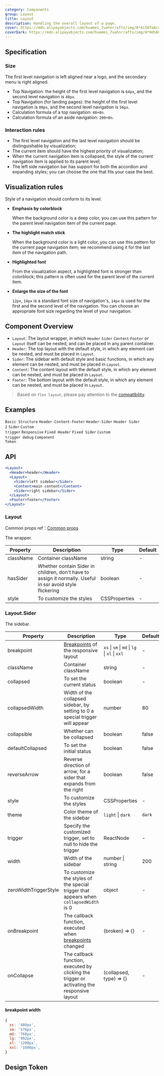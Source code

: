 ```yaml
---
category: Components
group: Layout
title: Layout
description: Handling the overall layout of a page.
cover: https://mdn.alipayobjects.com/huamei_7uahnr/afts/img/A*4i58ToAcxaYAAAAAAAAAAAAADrJ8AQ/original
coverDark: https://mdn.alipayobjects.com/huamei_7uahnr/afts/img/A*HdS6Q5vUCDcAAAAAAAAAAAAADrJ8AQ/original
---
```


## Specification

### Size

The first level navigation is left aligned near a logo, and the secondary menu is right aligned.

- Top Navigation: the height of the first level navigation is `64px`, and the second level navigation is `48px`.
- Top Navigation (for landing pages): the height of the first level navigation is `80px`, and the second level navigation is `56px`.
- Calculation formula of a top navigation: `48+8n`.
- Calculation formula of an aside navigation: `200+8n`.

### Interaction rules

- The first level navigation and the last level navigation should be distinguishable by visualization;
- The current item should have the highest priority of visualization;
- When the current navigation item is collapsed, the style of the current navigation item is applied to its parent level;
- The left side navigation bar has support for both the accordion and expanding styles; you can choose the one that fits your case the best.

## Visualization rules

Style of a navigation should conform to its level.

- **Emphasis by colorblock**

  When the background color is a deep color, you can use this pattern for the parent level navigation item of the current page.

- **The highlight match stick**

  When the background color is a light color, you can use this pattern for the current page navigation item; we recommend using it for the last item of the navigation path.

- **Highlighted font**

  From the visualization aspect, a highlighted font is stronger than colorblock; this pattern is often used for the parent level of the current item.

- **Enlarge the size of the font**

  `12px`, `14px` is a standard font size of navigation's, `14px` is used for the first and the second level of the navigation. You can choose an appropriate font size regarding the level of your navigation.

## Component Overview

- `Layout`: The layout wrapper, in which `Header` `Sider` `Content` `Footer` or `Layout` itself can be nested, and can be placed in any parent container.
- `Header`: The top layout with the default style, in which any element can be nested, and must be placed in `Layout`.
- `Sider`: The sidebar with default style and basic functions, in which any element can be nested, and must be placed in `Layout`.
- `Content`: The content layout with the default style, in which any element can be nested, and must be placed in `Layout`.
- `Footer`: The bottom layout with the default style, in which any element can be nested, and must be placed in `Layout`.

> Based on `flex layout`, please pay attention to the [compatibility](http://caniuse.com/#search=flex).

## Examples

<!-- prettier-ignore -->
<code src="./demo/basic.tsx">Basic Structure</code>
<code src="./demo/top.tsx" compact background="grey">Header-Content-Footer</code>
<code src="./demo/top-side.tsx" compact background="grey">Header-Sider</code>
<code src="./demo/top-side-2.tsx" compact background="grey">Header Sider 2</code>
<code src="./demo/side.tsx" iframe="360">Sider</code>
<code src="./demo/custom-trigger.tsx" compact background="grey">Custom trigger</code>
<code src="./demo/responsive.tsx" compact background="grey">Responsive</code>
<code src="./demo/fixed.tsx" iframe="360">Fixed Header</code>
<code src="./demo/fixed-sider.tsx" iframe="360">Fixed Sider</code>
<code src="./demo/custom-trigger-debug.tsx" compact background="grey" debug>Custom trigger debug</code>
<code src="./demo/component-token.tsx" compact background="grey" debug>Component Token</code>

## API

```jsx
<Layout>
  <Header>header</Header>
  <Layout>
    <Sider>left sidebar</Sider>
    <Content>main content</Content>
    <Sider>right sidebar</Sider>
  </Layout>
  <Footer>footer</Footer>
</Layout>
```

### Layout

Common props ref：[Common props](/docs/react/common-props)

The wrapper.

| Property | Description | Type | Default |
| --- | --- | --- | --- |
| className | Container className | string | - |
| hasSider | Whether contain Sider in children, don't have to assign it normally. Useful in ssr avoid style flickering | boolean | - |
| style | To customize the styles | CSSProperties | - |

### Layout.Sider

The sidebar.

| Property | Description | Type | Default |
| --- | --- | --- | --- |
| breakpoint | [Breakpoints](/components/grid/#col) of the responsive layout | `xs` \| `sm` \| `md` \| `lg` \| `xl` \| `xxl` | - |
| className | Container className | string | - |
| collapsed | To set the current status | boolean | - |
| collapsedWidth | Width of the collapsed sidebar, by setting to 0 a special trigger will appear | number | 80 |
| collapsible | Whether can be collapsed | boolean | false |
| defaultCollapsed | To set the initial status | boolean | false |
| reverseArrow | Reverse direction of arrow, for a sider that expands from the right | boolean | false |
| style | To customize the styles | CSSProperties | - |
| theme | Color theme of the sidebar | `light` \| `dark` | `dark` |
| trigger | Specify the customized trigger, set to null to hide the trigger | ReactNode | - |
| width | Width of the sidebar | number \| string | 200 |
| zeroWidthTriggerStyle | To customize the styles of the special trigger that appears when `collapsedWidth` is 0 | object | - |
| onBreakpoint | The callback function, executed when [breakpoints](/components/grid/#api) changed | (broken) => {} | - |
| onCollapse | The callback function, executed by clicking the trigger or activating the responsive layout | (collapsed, type) => {} | - |

#### breakpoint width

```js
{
  xs: '480px',
  sm: '576px',
  md: '768px',
  lg: '992px',
  xl: '1200px',
  xxl: '1600px',
}
```

## Design Token

<ComponentTokenTable component="Layout"></ComponentTokenTable>
